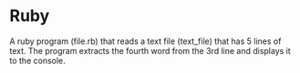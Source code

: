 # Ruby

A ruby program (file.rb) that reads a text file (text_file) that has 5 lines of text.
The program extracts the fourth word from the 3rd line and displays it to the console.
